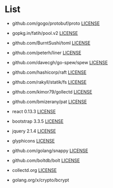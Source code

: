 # List
- github.com/gogo/protobuf/proto [LICENSE](https://github.com/gogo/protobuf/blob/master/LICENSE)
- gopkg.in/fatih/pool.v2 [LICENSE](https://github.com/fatih/pool/blob/v2.0.0/LICENSE)
- github.com/BurntSushi/toml [LICENSE](https://github.com/BurntSushi/toml/blob/master/COPYING)
- github.com/peterh/liner [LICENSE](https://github.com/peterh/liner/blob/master/COPYING)
- github.com/davecgh/go-spew/spew [LICENSE](https://github.com/davecgh/go-spew/blob/master/LICENSE)
- github.com/hashicorp/raft [LICENSE](https://github.com/hashicorp/raft/blob/master/LICENSE)
- github.com/rakyll/statik/fs [LICENSE](https://github.com/rakyll/statik/blob/master/LICENSE)
- github.com/kimor79/gollectd [LICENSE](https://github.com/kimor79/gollectd/blob/master/LICENSE)
- github.com/bmizerany/pat [LICENSE](https://github.com/bmizerany/pat#license)
- react 0.13.3 [LICENSE](https://github.com/facebook/react/blob/master/LICENSE)
- bootstrap 3.3.5 [LICENSE](https://github.com/twbs/bootstrap/blob/master/LICENSE)
- jquery 2.1.4 [LICENSE](https://github.com/jquery/jquery/blob/master/LICENSE.txt)
- glyphicons [LICENSE](http://glyphicons.com/license/)
- github.com/golang/snappy [LICENSE](https://github.com/golang/snappy/blob/master/LICENSE)
- github.com/boltdb/bolt [LICENSE](https://github.com/boltdb/bolt/blob/master/LICENSE)
- collectd.org [LICENSE](https://github.com/collectd/go-collectd/blob/master/LICENSE)

- golang.org/x/crypto/bcrypt

